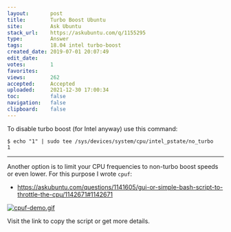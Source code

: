 ```yaml
---
layout:       post
title:        Turbo Boost Ubuntu
site:         Ask Ubuntu
stack_url:    https://askubuntu.com/q/1155295
type:         Answer
tags:         18.04 intel turbo-boost
created_date: 2019-07-01 20:07:49
edit_date:    
votes:        1
favorites:    
views:        262
accepted:     Accepted
uploaded:     2021-12-30 17:00:34
toc:          false
navigation:   false
clipboard:    false
---
```


To disable turbo boost (for Intel anyway) use this command:

<!--Language-all: lang-bash -->

``` 
$ echo "1" | sudo tee /sys/devices/system/cpu/intel_pstate/no_turbo
1

```


----------


Another option is to limit your CPU frequencies to non-turbo boost speeds or even lower. For this purpose I wrote `cpuf`:


- https://askubuntu.com/questions/1141605/gui-or-simple-bash-script-to-throttle-the-cpu/1142671#1142671

[![cpuf-demo.gif][1]][1]

Visit the link to copy the script or get more details.

  [1]: https://i.stack.imgur.com/2lHSD.gif

